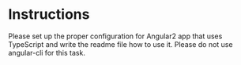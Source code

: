 # Instructions

Please set up the proper configuration for Angular2 app that uses TypeScript and write the readme file how to use it. Please do not use angular-cli for this task.
